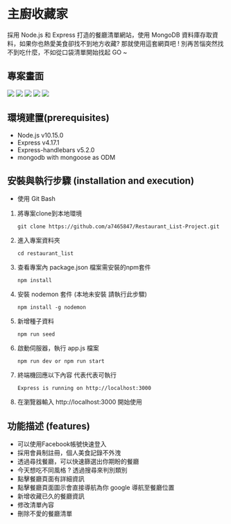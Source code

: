 # 主廚收藏家
採用 Node.js 和 Express 打造的餐廳清單網站，使用 MongoDB 資料庫存取資料，如果你也熱愛美食卻找不到地方收藏?
那就使用這套網頁吧 ! 別再苦惱突然找不到吃什麼，不如從口袋清單開始找起 GO ~


## 專案畫面
![](https://i.imgur.com/DBwyyBN.png)
![](https://i.imgur.com/voVC3r3.png)
![](https://i.imgur.com/nMxMhJ1.png)
![](https://i.imgur.com/7v7eo3U.png)
![](https://i.imgur.com/EPpbZPf.png)

## 環境建置(prerequisites)
- Node.js v10.15.0
- Express v4.17.1
- Express-handlebars v5.2.0
- mongodb with mongoose as ODM

## 安裝與執行步驟 (installation and execution)

- 使用 Git Bash

1. 將專案clone到本地環境
   ```
   git clone https://github.com/a7465847/Restaurant_List-Project.git
   ```

2. 進入專案資料夾
   ```
   cd restaurant_list
   ```

3. 查看專案內 package.json 檔案需安裝的npm套件
   ```
   npm install 
   ```

4. 安裝 nodemon 套件 (本地未安裝  請執行此步驟)
   ```
   npm install -g nodemon    
   ```

5. 新增種子資料
   ```
   npm run seed
   ```

6. 啟動伺服器，執行 app.js 檔案
   ```
   npm run dev or npm run start
   ```

7. 終端機回應以下內容 代表代表可執行
   ```
   Express is running on http://localhost:3000
   ```

8. 在瀏覽器輸入 http://localhost:3000 開始使用


## 功能描述 (features)
- 可以使用Facebook帳號快速登入
- 採用會員制註冊，個人美食記錄不外洩
- 透過尋找餐廳，可以快速篩選出你期盼的餐廳
- 今天想吃不同風格 ? 透過搜尋來判別類別
- 點擊餐廳頁面有詳細資訊
- 點擊餐廳頁面圖示會直接導航為你 google 導航至餐廳位置
- 新增收藏已久的餐廳資訊
- 修改清單內容
- 刪除不愛的餐廳清單


